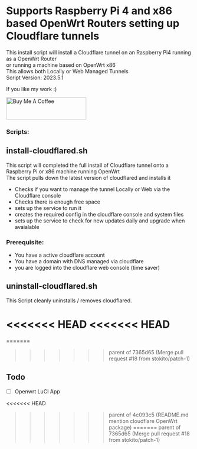 # Supports Raspberry Pi 4 and x86 based OpenWrt Routers setting up Cloudflare tunnels

This install script will install a Cloudflare tunnel on an Raspberry Pi4 running as a OpenWrt Router\
or running a machine based on OpenWrt x86\
This allows both Locally or Web Managed Tunnels\
Script Version: 2023.5.1

If you like my work :)

<a href="https://www.buymeacoffee.com/r6zt79njh5m" target="_blank"> <img src="https://cdn.buymeacoffee.com/buttons/v2/default-yellow.png" alt="Buy Me A Coffee" style="height: 60px !important;width: 217px !important;" > </a>

### Scripts:



## install-cloudflared.sh
This script will completed the full install of Cloudflare tunnel onto a Raspberry Pi or x86 machine running OpenWrt\
The script pulls down the latest version of cloudflared and installs it
- Checks if you want to manage the tunnel Locally or Web via the Cloudflare console 
- Checks there is enough free space
- sets up the service to run it 
- creates the required config in the cloudflare console and  system files
- sets up the service to check for new updates daily and upgrade when avaialable

### Prerequisite:
- You have a active cloudflare account
- You have a domain with DNS managed via cloudflare
- you are logged into the cloudflare web console (time saver)


## uninstall-cloudflared.sh
This Script cleanly uninstalls / removes cloudflared.

<<<<<<< HEAD
<<<<<<< HEAD
=======
=======
>>>>>>> parent of 7365d65 (Merge pull request #18 from stokito/patch-1)

## Todo

* [ ] Openwrt LuCI App


<<<<<<< HEAD
>>>>>>> parent of 4c093c5 (README.md mention cloudflare OpenWrt package)
=======
>>>>>>> parent of 7365d65 (Merge pull request #18 from stokito/patch-1)
